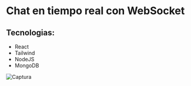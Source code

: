 # Chat en tiempo real con WebSocket
## Tecnologias:
* React
* Tailwind
* NodeJS
* MongoDB

![Captura](https://github.com/user-attachments/assets/fd23f03a-1116-4996-bdb2-8cc429b428c4)
